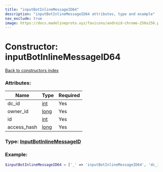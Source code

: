```yaml
---
title: "inputBotInlineMessageID64"
description: "inputBotInlineMessageID64 attributes, type and example"
nav_exclude: true
image: https://docs.madelineproto.xyz/favicons/android-chrome-256x256.png
---
```

# Constructor: inputBotInlineMessageID64  
[Back to constructors index](/API_docs/constructors/index.html)



### Attributes:

| Name     |    Type       | Required |
|----------|---------------|----------|
|dc\_id|[int](/API_docs/types/int.html) | Yes|
|owner\_id|[long](/API_docs/types/long.html) | Yes|
|id|[int](/API_docs/types/int.html) | Yes|
|access\_hash|[long](/API_docs/types/long.html) | Yes|



### Type: [InputBotInlineMessageID](/API_docs/types/InputBotInlineMessageID.html)


### Example:

```php
$inputBotInlineMessageID64 = ['_' => 'inputBotInlineMessageID64', 'dc_id' => int, 'owner_id' => long, 'id' => int, 'access_hash' => long];
```  
